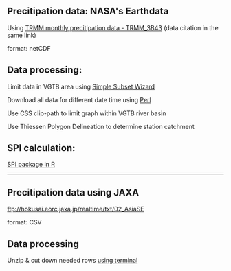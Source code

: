 ## Precitipation data: NASA's Earthdata
Using [TRMM monthly precitipation data - TRMM_3B43](http://disc.gsfc.nasa.gov/uui/datasets/TRMM_3B43_V7/summary?keywords=TRMM_3B43_007)
(data citation in the same link)

format: netCDF

## Data processing:
Limit data in VGTB area using [Simple Subset Wizard](http://disc.gsfc.nasa.gov/SSW/#keywords=TRMM_3B43)

Download all data for different date time using [Perl](http://disc.sci.gsfc.nasa.gov/ssw/documentation/SSW_URL_List_Downloading_Instructions.html)

Use CSS clip-path to limit graph within VGTB river basin

Use Thiessen Polygon Delineation to determine station catchment

## SPI calculation:
[SPI package in R](https://cran.r-project.org/web/packages/spi/index.html)

___

## Precitipation data using JAXA
ftp://hokusai.eorc.jaxa.jp/realtime/txt/02_AsiaSE

format: CSV

## Data processing
Unzip & cut down needed rows [using terminal](http://bconnelly.net/working-with-csvs-on-the-command-line/)
